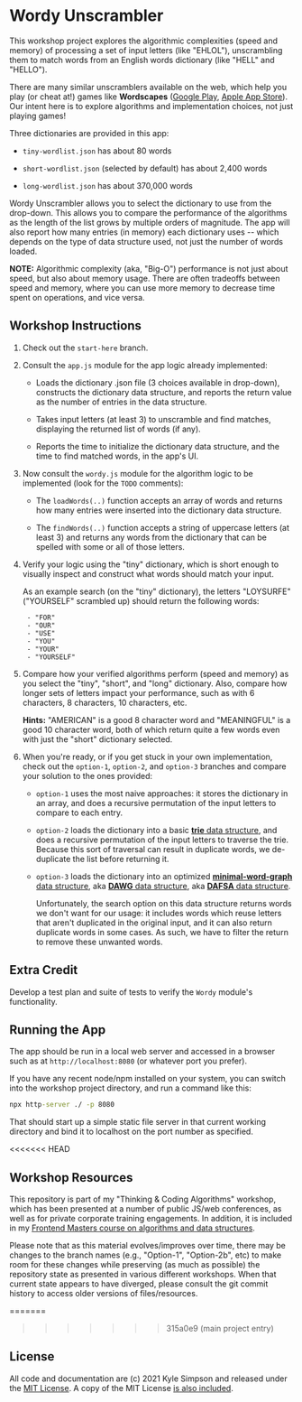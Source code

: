 # Wordy Unscrambler

This workshop project explores the algorithmic complexities (speed and memory) of processing a set of input letters (like "EHLOL"), unscrambling them to match words from an English words dictionary (like "HELL" and "HELLO").

There are many similar unscramblers available on the web, which help you play (or cheat at!) games like **Wordscapes** ([Google Play](https://play.google.com/store/apps/details?id=com.peoplefun.wordcross&hl=en_US&gl=US), [Apple App Store](https://apps.apple.com/us/app/wordscapes/id1207472156)). Our intent here is to explore algorithms and implementation choices, not just playing games!

Three dictionaries are provided in this app:

* `tiny-wordlist.json` has about 80 words

* `short-wordlist.json` (selected by default) has about 2,400 words

* `long-wordlist.json` has about 370,000 words

Wordy Unscrambler allows you to select the dictionary to use from the drop-down. This allows you to compare the performance of the algorithms as the length of the list grows by multiple orders of magnitude. The app will also report how many entries (in memory) each dictionary uses -- which depends on the type of data structure used, not just the number of words loaded.

**NOTE:** Algorithmic complexity (aka, "Big-O") performance is not just about speed, but also about memory usage. There are often tradeoffs between speed and memory, where you can use more memory to decrease time spent on operations, and vice versa.

## Workshop Instructions

1. Check out the `start-here` branch.

2. Consult the `app.js` module for the app logic already implemented:

	* Loads the dictionary .json file (3 choices available in drop-down), constructs the dictionary data structure, and reports the return value as the number of entries in the data structure.

	* Takes input letters (at least 3) to unscramble and find matches, displaying the returned list of words (if any).

	* Reports the time to initialize the dictionary data structure, and the time to find matched words, in the app's UI.

3. Now consult the `wordy.js` module for the algorithm logic to be implemented (look for the `TODO` comments):

	* The `loadWords(..)` function accepts an array of words and returns how many entries were inserted into the dictionary data structure.

	* The `findWords(..)` function accepts a string of uppercase letters (at least 3) and returns any words from the dictionary that can be spelled with some or all of those letters.

4. Verify your logic using the "tiny" dictionary, which is short enough to visually inspect and construct what words should match your input.

	As an example search (on the "tiny" dictionary), the letters "LOYSURFE" ("YOURSELF" scrambled up) should return the following words:

		- "FOR"
		- "OUR"
		- "USE"
		- "YOU"
		- "YOUR"
		- "YOURSELF"

5. Compare how your verified algorithms perform (speed and memory) as you select the "tiny", "short", and "long" dictionary. Also, compare how longer sets of letters impact your performance, such as with 6 characters, 8 characters, 10 characters, etc.

	**Hints:** "AMERICAN" is a good 8 character word and "MEANINGFUL" is a good 10 character word, both of which return quite a few words even with just the "short" dictionary selected.

6. When you're ready, or if you get stuck in your own implementation, check out the `option-1`, `option-2`, and `option-3` branches and compare your solution to the ones provided:

	* `option-1` uses the most naive approaches: it stores the dictionary in an array, and does a recursive permutation of the input letters to compare to each entry.

	* `option-2` loads the dictionary into a basic [**trie** data structure](https://en.wikipedia.org/wiki/Trie), and does a recursive permutation of the input letters to traverse the trie. Because this sort of traversal can result in duplicate words, we de-duplicate the list before returning it.

	* `option-3` loads the dictionary into an optimized [**minimal-word-graph** data structure](https://github.com/gotenxds/WordGraphs#minimalwordgraph-aka-dagw), aka [**DAWG** data structure](https://en.wikipedia.org/wiki/Directed_acyclic_word_graph), aka [**DAFSA** data structure](https://en.wikipedia.org/wiki/Deterministic_acyclic_finite_state_automaton).

		Unfortunately, the search option on this data structure returns words we don't want for our usage: it includes words which reuse letters that aren't duplicated in the original input, and it can also return duplicate words in some cases. As such, we have to filter the return to remove these unwanted words.

## Extra Credit

Develop a test plan and suite of tests to verify the `Wordy` module's functionality.

## Running the App

The app should be run in a local web server and accessed in a browser such as at `http://localhost:8080` (or whatever port you prefer).

If you have any recent node/npm installed on your system, you can switch into the workshop project directory, and run a command like this:

```cmd
npx http-server ./ -p 8080
```

That should start up a simple static file server in that current working directory and bind it to localhost on the port number as specified.

<<<<<<< HEAD
## Workshop Resources

This repository is part of my "Thinking & Coding Algorithms" workshop, which has been presented at a number of public JS/web conferences, as well as for private corporate training engagements. In addition, it is included in my [Frontend Masters course on algorithms and data structures](https://frontendmasters.com/courses/algorithms-practice/).

Please note that as this material evolves/improves over time, there may be changes to the branch names (e.g., "Option-1", "Option-2b", etc) to make room for these changes while preserving (as much as possible) the repository state as presented in various different workshops. When that current state appears to have diverged, please consult the git commit history to access older versions of files/resources.

=======
>>>>>>> 315a0e9 (main project entry)
## License

All code and documentation are (c) 2021 Kyle Simpson and released under the [MIT License](http://getify.mit-license.org/). A copy of the MIT License [is also included](LICENSE.txt).
